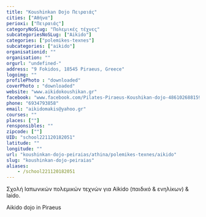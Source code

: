 ```yaml
---
title: "Koushinkan Dojo Πειραιάς"
cities: ["Αθήνα"]
perioxi: ["Πειραιάς"]
categoryNoSLug: "Πολεμικές τέχνες"
subcategoriesNoSLug: ["Aikido"]
categories: ["polemikes-texnes"]
subcategories: ["aikido"]
organisationid: ""
organisation: ""
orgurl: "undefined-"
address: "9 Fokidos, 18545 Piraeus, Greece"
logoimg: ""
profilePhoto : "downloaded"
coverPhoto : "downloaded"
website: "www.aikidokoushikan.gr"
facebook: "www.facebook.com/Pilates-Piraeus-Koushikan-dojo-486102688159235/"
phone: "6934793858"
email: "aikidomakis@yahoo.gr"
courses: ""
places: [""]
rensponsibles: ""
zipcode: [""]
UID: "school221120182051"
latitude: ""
longitude: ""
url: "koushinkan-dojo-peiraias/athina/polemikes-texnes/aikido"
slug: "koushinkan-dojo-peiraias"
aliases:
    - /school221120182051
---
```



Σχολή Ιαπωνικών πολεμικών τεχνών για Αikido (παιδικό &amp; ενηλίκων) &amp; Iaido.

Aikido dojo in Piraeus